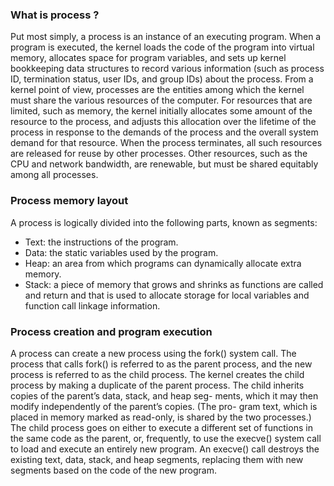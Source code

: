 ### What is process ?
Put most simply, a process is an instance of an executing program. When a program is executed, the kernel loads the code of the program into virtual memory, allocates space for program variables, and sets up kernel bookkeeping data structures to record various information (such as process ID, termination status, user IDs, and group IDs) about the process.
From a kernel point of view, processes are the entities among which the kernel must share the various resources of the computer. For resources that are limited, such as memory, the kernel initially allocates some amount of the resource to the process, and adjusts this allocation over the lifetime of the process in response to the demands of the process and the overall system demand for that resource. When the process terminates, all such resources are released for reuse by other processes. Other resources, such as the CPU and network bandwidth, are renewable, but must be shared equitably among all processes.

### Process memory layout
A process is logically divided into the following parts, known as segments:
* Text: the instructions of the program.
* Data: the static variables used by the program.
* Heap: an area from which programs can dynamically allocate extra memory.
* Stack: a piece of memory that grows and shrinks as functions are called and return and that is used to allocate storage for local variables and function call linkage information.

###  Process creation and program execution
A process can create a new process using the fork() system call. The process that calls fork() is referred to as the parent process, and the new process is referred to as the child process. The kernel creates the child process by making a duplicate of the parent process. The child inherits copies of the parent’s data, stack, and heap seg- ments, which it may then modify independently of the parent’s copies. (The pro- gram text, which is placed in memory marked as read-only, is shared by the two processes.)
The child process goes on either to execute a different set of functions in the same code as the parent, or, frequently, to use the execve() system call to load and execute an entirely new program. An execve() call destroys the existing text, data, stack, and heap segments, replacing them with new segments based on the code of the new program.
